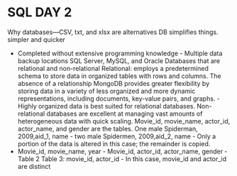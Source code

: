 # SQL DAY 2
Why databases—CSV, txt, and xlsx are alternatives 
DB simplifies things. simpler and quicker 
- Completed without extensive programming knowledge - Multiple data backup locations 
SQL Server, MySQL, and Oracle 
Databases that are relational and non-relational 
Relational: employs a predetermined schema to store data in organized tables with rows and columns. 
The absence of a relationship MongoDB provides greater flexibility by storing data in a variety of less organized and more dynamic representations, including documents, key-value pairs, and graphs. - Highly organized data is best suited for relational databases. 
Non-relational databases are excellent at managing vast amounts of heterogeneous data with quick scaling. 
Movie_id, movie_name, actor_id, actor_name, and gender are the tables. 
One male Spiderman, 2009,aid_1, name - two male Spidermen, 2009,aid_2, name - Only a portion of the data is altered in this case; the remainder is copied. 
- Movie_id, movie_name, year - Movie_id, actor_id, actor_name, gender - Table 2 
Table 3: movie_id, actor_id - In this case, movie_id and actor_id are distinct 
